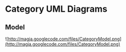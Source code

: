 # Category UML Diagrams #

## Model ##

![http://magja.googlecode.com/files/CategoryModel.png](http://magja.googlecode.com/files/CategoryModel.png)